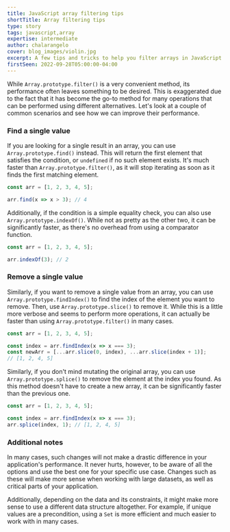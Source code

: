 ```yaml
---
title: JavaScript array filtering tips
shortTitle: Array filtering tips
type: story
tags: javascript,array
expertise: intermediate
author: chalarangelo
cover: blog_images/violin.jpg
excerpt: A few tips and tricks to help you filter arrays in JavaScript more efficiently.
firstSeen: 2022-09-28T05:00:00-04:00
---
```


While `Array.prototype.filter()` is a very convenient method, its performance often leaves something to be desired. This is exaggerated due to the fact that it has become the go-to method for many operations that can be performed using different alternatives. Let's look at a couple of common scenarios and see how we can improve their performance.

### Find a single value

If you are looking for a single result in an array, you can use `Array.prototype.find()` instead. This will return the first element that satisfies the condition, or `undefined` if no such element exists. It's much faster than `Array.prototype.filter()`, as it will stop iterating as soon as it finds the first matching element.

```js
const arr = [1, 2, 3, 4, 5];

arr.find(x => x > 3); // 4
```

Additionally, if the condition is a simple equality check, you can also use `Array.prototype.indexOf()`. While not as pretty as the other two, it can be significantly faster, as there's no overhead from using a comparator function.

```js
const arr = [1, 2, 3, 4, 5];

arr.indexOf(3); // 2
```

### Remove a single value

Similarly, if you want to remove a single value from an array, you can use `Array.prototype.findIndex()` to find the index of the element you want to remove. Then, use `Array.prototype.slice()` to remove it. While this is a little more verbose and seems to perform more operations, it can actually be faster than using `Array.prototype.filter()` in many cases.

```js
const arr = [1, 2, 3, 4, 5];

const index = arr.findIndex(x => x === 3);
const newArr = [...arr.slice(0, index), ...arr.slice(index + 1)];
// [1, 2, 4, 5]
```

Similarly, if you don't mind mutating the original array, you can use `Array.prototype.splice()` to remove the element at the index you found. As this method doesn't have to create a new array, it can be significantly faster than the previous one.

```js
const arr = [1, 2, 3, 4, 5];

const index = arr.findIndex(x => x === 3);
arr.splice(index, 1); // [1, 2, 4, 5]
```

### Additional notes

In many cases, such changes will not make a drastic difference in your application's performance. It never hurts, however, to be aware of all the options and use the best one for your specific use case. Changes such as these will make more sense when working with large datasets, as well as critical parts of your application.

Additionally, depending on the data and its constraints, it might make more sense to use a different data structure altogether. For example, if unique values are a precondition, using a `Set` is more efficient and much easier to work with in many cases.
